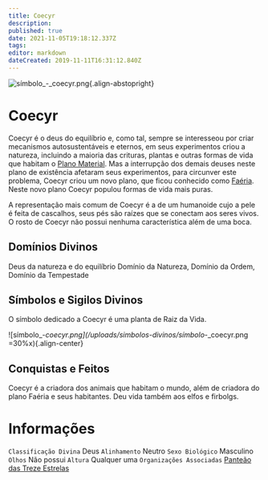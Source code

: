 ```yaml
---
title: Coecyr
description: 
published: true
date: 2021-11-05T19:18:12.337Z
tags: 
editor: markdown
dateCreated: 2019-11-11T16:31:12.840Z
---
```


<!-- SUBTITLE: Deus da Natureza e do Equilíbrio -->
![símbolo_-_coecyr.png](/uploads/simbolos-divinos/símbolo_-_coecyr.png){.align-abstopright}
# Coecyr
Coecyr é o deus do equilíbrio e, como tal, sempre se interesseou por criar mecanismos autosustentáveis e eternos, em seus experimentos criou a natureza, incluindo a maioria das crituras, plantas e outras formas de vida que habitam o [Plano Material](/lugares/plano-material#plano-material). Mas a interrupção dos demais deuses neste plano de existência afetaram seus experimentos, para circunver este problema, Coecyr criou um novo plano, que ficou conhecido como [Faéria](/lugares/faeria#faeria). Neste novo plano Coecyr populou formas de vida mais puras.

A representação mais comum de Coecyr é a de um humanoide cujo a pele é feita de cascalhos, seus pés são raízes que se conectam aos seres vivos. O rosto de Coecyr não possui nenhuma característica além de uma boca.

## Domínios Divinos
Deus da natureza e do equilíbrio Domínio da Natureza, Domínio da Ordem, Domínio da Tempestade

## Símbolos e Sigilos Divinos
O símbolo dedicado a Coecyr é uma planta de Raiz da Vida.

![símbolo_-_coecyr.png](/uploads/simbolos-divinos/símbolo_-_coecyr.png =30%x){.align-center}

## Conquistas e Feitos
Coecyr é a criadora dos animais que habitam o mundo, além de criadora do plano Faéria e seus habitantes. Deu vida também aos elfos e firbolgs.

# Informações
`Classificação Divina` Deus
`Alinhamento` Neutro
`Sexo Biológico` Masculino 
`Olhos` Não possui
`Altura` Qualquer uma 
`Organizações Associadas` [Panteão das Treze Estrelas](/divindades/panteao-das-treze-estrelas#panteao-das-treze-estrelas)

